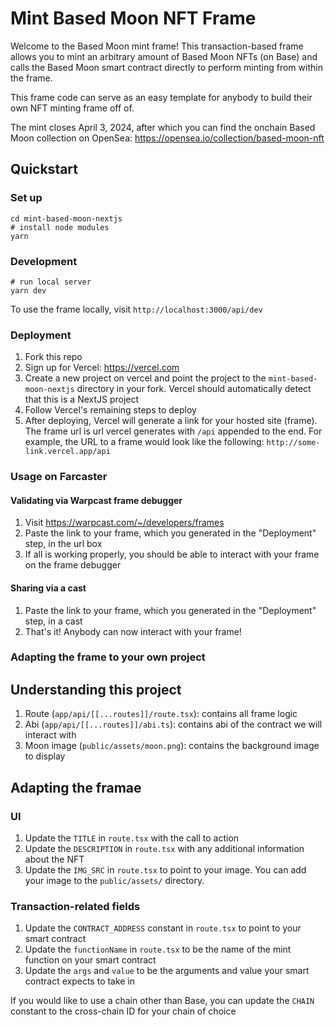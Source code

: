 # Mint Based Moon NFT Frame

Welcome to the Based Moon mint frame! This transaction-based frame allows you to mint an arbitrary amount of Based Moon NFTs (on Base) and calls the Based Moon smart contract directly to perform minting from within the frame.

This frame code can serve as an easy template for anybody to build their own NFT minting frame off of.

The mint closes April 3, 2024, after which you can find the onchain Based Moon collection on OpenSea: https://opensea.io/collection/based-moon-nft

## Quickstart

### Set up

```
cd mint-based-moon-nextjs
# install node modules
yarn
```

### Development

```
# run local server
yarn dev
```

To use the frame locally, visit `http://localhost:3000/api/dev`

### Deployment

1. Fork this repo
2. Sign up for Vercel: https://vercel.com
3. Create a new project on vercel and point the project to the `mint-based-moon-nextjs` directory in your fork. Vercel should automatically detect that this is a NextJS project
4. Follow Vercel's remaining steps to deploy
5. After deploying, Vercel will generate a link for your hosted site (frame). The frame url is url vercel generates with `/api` appended to the end. For example, the URL to a frame would look like the following: `http://some-link.vercel.app/api`

### Usage on Farcaster

#### Validating via Warpcast frame debugger

1. Visit https://warpcast.com/~/developers/frames
2. Paste the link to your frame, which you generated in the "Deployment" step, in the url box
3. If all is working properly, you should be able to interact with your frame on the frame debugger

#### Sharing via a cast

1. Paste the link to your frame, which you generated in the "Deployment" step, in a cast
2. That's it! Anybody can now interact with your frame!

### Adapting the frame to your own project

## Understanding this project

1. Route (`app/api/[[...routes]]/route.tsx`): contains all frame logic
2. Abi (`app/api/[[...routes]]/abi.ts`): contains abi of the contract we will interact with
3. Moon image (`public/assets/moon.png`): contains the background image to display

## Adapting the framae

### UI

1. Update the `TITLE` in `route.tsx` with the call to action
2. Update the `DESCRIPTION` in `route.tsx` with any additional information about the NFT
3. Update the `IMG_SRC` in `route.tsx` to point to your image. You can add your image to the `public/assets/` directory.

### Transaction-related fields

1. Update the `CONTRACT_ADDRESS` constant in `route.tsx` to point to your smart contract
2. Update the `functionName` in `route.tsx` to be the name of the mint function on your smart contract
3. Update the `args` and `value` to be the arguments and value your smart contract expects to take in

If you would like to use a chain other than Base, you can update the `CHAIN` constant to the cross-chain ID for your chain of choice

